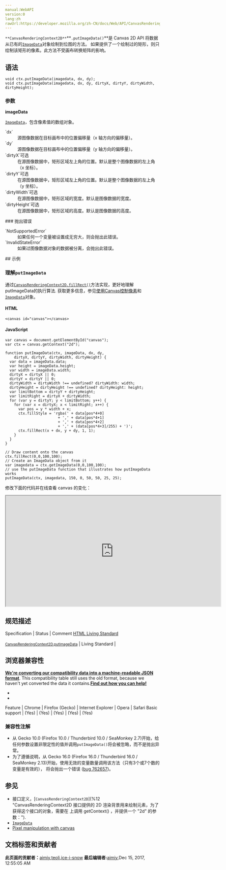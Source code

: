 ```yaml
---
manual:WebAPI
version:0
lang:zh
rawUrl:https://developer.mozilla.org/zh-CN/docs/Web/API/CanvasRenderingContext2D/putImageData
---
```






`**CanvasRenderingContext2D**`**`.putImageData()`**是 Canvas 2D API 将数据从已有的[`ImageData`](%17 "ImageData 接口描述 <canvas> 元素的一个隐含像素数据的区域。使用 ImageData() 构造函数创建或者使用和 canvas 在一起的 CanvasRenderingContext2D 对象的创建方法： createImageData() 和 getImageData()。也可以使用 putImageData() 设置 canvas 的一部分。")对象绘制到位图的方法。 如果提供了一个绘制过的矩形，则只绘制该矩形的像素。此方法不受画布转换矩阵的影响。


## 语法<a name="语法"></a>

```
void ctx.putImageData(imagedata, dx, dy);
void ctx.putImageData(imagedata, dx, dy, dirtyX, dirtyY, dirtyWidth, dirtyHeight);

```

### 参数<a name="参数"></a>


**imageData**



[`ImageData`](%17 "ImageData 接口描述 <canvas> 元素的一个隐含像素数据的区域。使用 ImageData() 构造函数创建或者使用和 canvas 在一起的 CanvasRenderingContext2D 对象的创建方法： createImageData() 和 getImageData()。也可以使用 putImageData() 设置 canvas 的一部分。")，包含像素值的数组对象。

<dl><dt id=''>`dx`</dt><dd>源图像数据在目标画布中的位置偏移量（x 轴方向的偏移量）。</dd><dt id=''>`dy`</dt><dd>源图像数据在目标画布中的位置偏移量（y 轴方向的偏移量）。</dd><dt id=''>`dirtyX`可选</dt><dd>在源图像数据中，矩形区域左上角的位置。默认是整个图像数据的左上角（x 坐标）。</dd><dt id=''>`dirtyY`可选</dt><dd>在源图像数据中，矩形区域左上角的位置。默认是整个图像数据的左上角（y 坐标）。</dd><dt id=''>`dirtyWidth`可选</dt><dd>在源图像数据中，矩形区域的宽度。默认是图像数据的宽度。</dd><dt id=''>`dirtyHeight`可选</dt><dd>在源图像数据中，矩形区域的高度。默认是图像数据的高度。</dd></dl>
### 抛出错误<a name="抛出错误"></a>
<dl><dt id=''>`NotSupportedError`</dt><dd>如果任何一个变量被设置成无穷大，则会抛出此错误。</dd><dt id=''>`InvalidStateError`</dt><dd>如果过图像数据对象的数据被分离，会抛出此错误。</dd></dl>
## 示例<a name="示例"></a>

### 理解`putImageData`<a name="理解putImageData"></a>


通过[`CanvasRenderingContext2D.fillRect()`](%10 "CanvasRenderingContext2D.fillRect() 是Canvas 2D API 绘制填充矩形的方法。矩形的起点在 (x, y) 位置，矩形的尺寸是 width 和 height ，fillStyle 属性决定矩形的样式。")方法实现，更好地理解putImageData的执行算法. 获取更多信息，参见[使用Canvas控制像素](%23720 "")和[`ImageData`](%17 "ImageData 接口描述 <canvas> 元素的一个隐含像素数据的区域。使用 ImageData() 构造函数创建或者使用和 canvas 在一起的 CanvasRenderingContext2D 对象的创建方法： createImageData() 和 getImageData()。也可以使用 putImageData() 设置 canvas 的一部分。")对象。


#### HTML<a name="HTML"></a>

```
<canvas id="canvas"></canvas>
```

#### JavaScript<a name="JavaScript"></a>

```
var canvas = document.getElementById("canvas");
var ctx = canvas.getContext("2d");

function putImageData(ctx, imageData, dx, dy,
    dirtyX, dirtyY, dirtyWidth, dirtyHeight) {
  var data = imageData.data;
  var height = imageData.height;
  var width = imageData.width;
  dirtyX = dirtyX || 0;
  dirtyY = dirtyY || 0;
  dirtyWidth = dirtyWidth !== undefined? dirtyWidth: width;
  dirtyHeight = dirtyHeight !== undefined? dirtyHeight: height;
  var limitBottom = dirtyY + dirtyHeight;
  var limitRight = dirtyX + dirtyWidth;
  for (var y = dirtyY; y < limitBottom; y++) {
    for (var x = dirtyX; x < limitRight; x++) {
      var pos = y * width + x;
      ctx.fillStyle = 'rgba(' + data[pos*4+0]
                        + ',' + data[pos*4+1]
                        + ',' + data[pos*4+2]
                        + ',' + (data[pos*4+3]/255) + ')';
      ctx.fillRect(x + dx, y + dy, 1, 1);
    }
  }
}

// Draw content onto the canvas
ctx.fillRect(0,0,100,100);
// Create an ImageData object from it
var imagedata = ctx.getImageData(0,0,100,100);
// use the putImageData function that illustrates how putImageData works
putImageData(ctx, imagedata, 150, 0, 50, 50, 25, 25);
```


修改下面的代码并在线查看 canvas 的变化：



<iframe src='https://mdn.mozillademos.org/zh-CN/docs/Web/API/CanvasRenderingContext2D/putImageData$samples/Playable_code?revision=1336923' width='700' height='360'></iframe>



## 规范描述<a name="规范描述"></a>
Specification | Status | Comment 
[HTML Living Standard<br></br><small>CanvasRenderingContext2D.putImageData</small>](%23723 "") | Living Standard |  


## 浏览器兼容性<a name="浏览器兼容性"></a>


**[We&#39;re converting our compatibility data into a machine-readable JSON format](%3344 "")**. This compatibility table still uses the old format, because we haven&#39;t yet converted the data it contains.**[Find out how you can help!](%3392 "")**


* 
* 
Feature | Chrome | Firefox (Gecko) | Internet Explorer | Opera | Safari 
Basic support | (Yes) | (Yes) | (Yes) | (Yes) | (Yes) 




### 兼容性注解<a name="兼容性注解"></a>

* 从 Gecko 10.0 (Firefox 10.0 / Thunderbird 10.0 / SeaMonkey 2.7)开始，给任何参数设置非限定性的值并调用`putImageData()`将会被忽略，而不是抛出异常。
* 为了遵循说明，从 Gecko 16.0 (Firefox 16.0 / Thunderbird 16.0 / SeaMonkey 2.13)开始，使用无效的变量数量调用该方法（只有3个或7个数的变量是有效的）， 将会抛出一个错误 ([bug 762657](%23724 "FIXED: Fix canvas tests to comply a bit more with the spec"))。

## 参见<a name="参见"></a>

* 接口定义，[`CanvasRenderingContext2D`](%12 "CanvasRenderingContext2D 接口提供的 2D 渲染背景用来绘制<canvas>元素，为了获得这个接口的对象，需要在 <canvas> 上调用 getContext() ，并提供一个 "2d" 的参数：").
* [`ImageData`](%17 "ImageData 接口描述 <canvas> 元素的一个隐含像素数据的区域。使用 ImageData() 构造函数创建或者使用和 canvas 在一起的 CanvasRenderingContext2D 对象的创建方法： createImageData() 和 getImageData()。也可以使用 putImageData() 设置 canvas 的一部分。")
* [Pixel manipulation with canvas](%23720 "")



## 文档标签和贡献者
**此页面的贡献者：**[aimiy](%12667 ""),[teoli](%160 ""),[ice-i-snow](%4741 "")
**最后编辑者:**[aimiy](%12667 ""),<time>Dec 15, 2017, 12:55:05 AM</time>


